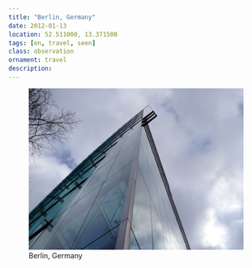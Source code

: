 ```yaml
---
title: "Berlin, Germany"
date: 2012-01-13
location: 52.511000, 13.371500
tags: [en, travel, seen]
class: observation
ornament: travel
description: 
---
```


<figure>
  <img src="/assets/img/2012-01-13-berlin-germany.jpeg" alt="Berlin, Germany">
  <figcaption>Berlin, Germany</figcaption>
</figure>
